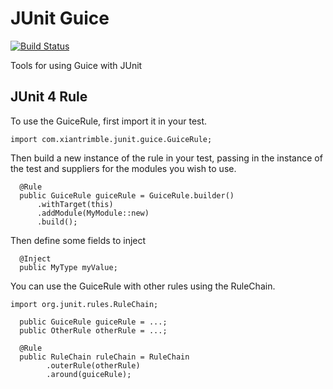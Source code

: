 # JUnit Guice

[![Build Status](https://secure.travis-ci.org/ctrimble/junit-guice.png?branch=develop)](https://travis-ci.org/ctrimble/junit-guice)

Tools for using Guice with JUnit

## JUnit 4 Rule

To use the GuiceRule, first import it in your test.

```
import com.xiantrimble.junit.guice.GuiceRule;
```

Then build a new instance of the rule in your test, passing in the instance of the test and suppliers for the
modules you wish to use.

```
  @Rule
  public GuiceRule guiceRule = GuiceRule.builder()
      .withTarget(this)
      .addModule(MyModule::new)
      .build();
```

Then define some fields to inject

```
  @Inject
  public MyType myValue;
```

You can use the GuiceRule with other rules using the RuleChain.

```
import org.junit.rules.RuleChain;
```

```
  public GuiceRule guiceRule = ...;
  public OtherRule otherRule = ...;
  
  @Rule
  public RuleChain ruleChain = RuleChain
        .outerRule(otherRule)
        .around(guiceRule);
```
